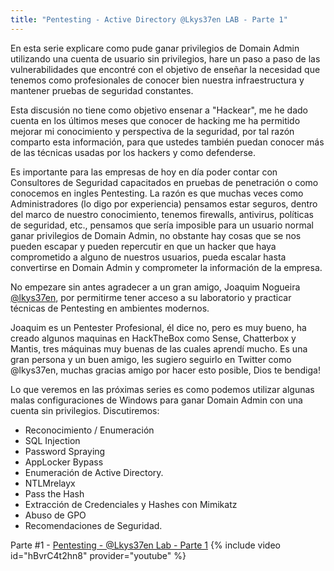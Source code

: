 ```yaml
---
title: "Pentesting - Active Directory @Lkys37en LAB - Parte 1" 
---
```


En esta serie explicare como pude ganar privilegios de Domain Admin utilizando una cuenta de usuario sin privilegios, hare un paso a paso de las vulnerabilidades que encontré con el objetivo de enseñar la necesidad que tenemos como profesionales de conocer bien nuestra infraestructura y mantener pruebas de seguridad constantes. 
 
Esta discusión no tiene como objetivo ensenar a "Hackear", me he dado cuenta en los últimos meses que conocer de hacking me ha permitido mejorar mi conocimiento y perspectiva de la seguridad, por tal razón comparto esta información, para que ustedes también puedan conocer más de las técnicas usadas por los hackers y como defenderse. 
 
Es importante para las empresas de hoy en día poder contar con Consultores de Seguridad capacitados en pruebas de penetración o como conocemos en ingles Pentesting. La razón es que muchas veces como Administradores (lo digo por experiencia) pensamos estar seguros, dentro del marco de nuestro conocimiento, tenemos firewalls, antivirus, políticas de seguridad, etc., pensamos que sería imposible para un usuario normal ganar privilegios de Domain Admin, no obstante hay cosas que se nos pueden escapar y pueden repercutir en que un hacker que haya comprometido a alguno de nuestros usuarios, pueda escalar hasta convertirse en Domain Admin y comprometer la información de la empresa. 
 
No empezare sin antes agradecer a un gran amigo, Joaquim Nogueira [@lkys37en](https://twitter.com/lkys37en), por permitirme tener acceso a su laboratorio y practicar técnicas de Pentesting en ambientes modernos. 
 
Joaquim es un Pentester Profesional, él dice no, pero es muy bueno, ha creado algunos maquinas en HackTheBox como Sense, Chatterbox y Mantis, tres máquinas muy buenas de las cuales aprendí mucho. Es una gran persona y un buen amigo, les sugiero seguirlo en Twitter como @lkys37en, muchas gracias amigo por hacer esto posible, Dios te bendiga!
 
Lo que veremos en las próximas series es como podemos utilizar algunas malas configuraciones de Windows   para ganar Domain Admin con una cuenta sin privilegios. Discutiremos:
* Reconocimiento / Enumeración
* SQL Injection
* Password Spraying
* AppLocker Bypass
* Enumeración de Active Directory.
* NTLMrelayx
* Pass the Hash
* Extracción de Credenciales y Hashes con Mimikatz
* Abuso de GPO
* Recomendaciones de Seguridad.

Parte #1 - [Pentesting - @Lkys37en Lab - Parte 1](https://youtu.be/hBvrC4t2hn8)
{% include video id="hBvrC4t2hn8" provider="youtube" %}
